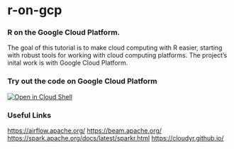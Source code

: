 # r-on-gcp
### R on the Google Cloud Platform.

The goal of this tutorial is to make cloud computing with R easier, starting with robust tools for working with cloud computing platforms. The project’s inital work is with Google Cloud Platform.

### Try out the code on Google Cloud Platform
[![Open in Cloud Shell](http://gstatic.com/cloudssh/images/open-btn.png)](https://console.cloud.google.com/cloudshell/open/?git_repo=https://github.com/cavargasru/r-on-gcp.git&tutorial=r_studio_server_vm.md)




### Useful Links

https://airflow.apache.org/
https://beam.apache.org/
https://spark.apache.org/docs/latest/sparkr.html
https://cloudyr.github.io/


